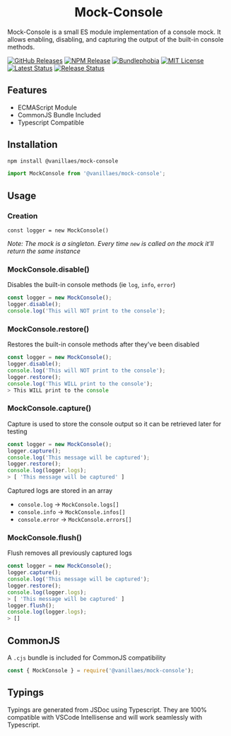 <h1 align="center">Mock-Console</h1>

Mock-Console is a small ES module implementation of a console mock. It allows enabling, disabling, and capturing the output of the built-in console methods.

[![GitHub Releases](https://badgen.net/github/tag/vanillaes/mock-console)](https://github.com/vanillaes/mock-console/releases)
[![NPM Release](https://badgen.net/npm/v/@vanillaes/mock-console)](https://www.npmjs.com/package/@vanillaes/mock-console)
[![Bundlephobia](https://badgen.net/bundlephobia/minzip/@vanillaes/mock-console)](https://bundlephobia.com/result?p=@vanillaes/mock-console)
[![MIT License](https://badgen.net/github/license/vanillaes/mock-console)](https://raw.githubusercontent.com/vanillaes/mock-console/master/LICENSE)
[![Latest Status](https://github.com/vanillaes/mock-console/workflows/Latest/badge.svg)](https://github.com/vanillaes/mock-console/actions)
[![Release Status](https://github.com/vanillaes/mock-console/workflows/Release/badge.svg)](https://github.com/vanillaes/mock-console/actions)

## Features

- ECMAScript Module
- CommonJS Bundle Included
- Typescript Compatible

## Installation

```sh
npm install @vanillaes/mock-console
```

```javascript
import MockConsole from '@vanillaes/mock-console';
```

## Usage

### Creation

```const logger = new MockConsole()```

*Note: The mock is a singleton. Every time `new` is called on the mock it'll return the same instance*

### MockConsole.disable()

Disables the built-in console methods (ie `log`, `info`, `error`)

```javascript
const logger = new MockConsole();
logger.disable();
console.log('This will NOT print to the console');
```

### MockConsole.restore()

Restores the built-in console methods after they've been disabled

```javascript
const logger = new MockConsole();
logger.disable();
console.log('This will NOT print to the console');
logger.restore();
console.log('This WILL print to the console');
> This WILL print to the console
```

### MockConsole.capture()

Capture is used to store the console output so it can be retrieved later for testing

```javascript
const logger = new MockConsole();
logger.capture();
console.log('This message will be captured');
logger.restore();
console.log(logger.logs);
> [ 'This message will be captured' ]
```

Captured logs are stored in an array
- `console.log` -> `MockConsole.logs[]`
- `console.info` -> `MockConsole.infos[]`
- `console.error` -> `MockConsole.errors[]`

### MockConsole.flush()

Flush removes all previously captured logs

```javascript
const logger = new MockConsole();
logger.capture();
console.log('This message will be captured');
logger.restore();
console.log(logger.logs);
> [ 'This message will be captured' ]
logger.flush();
console.log(logger.logs);
> []
```

## CommonJS

A `.cjs` bundle is included for CommonJS compatibility 

```javascript
const { MockConsole } = require('@vanillaes/mock-console');
```

## Typings

Typings are generated from JSDoc using Typescript. They are 100% compatible with VSCode Intellisense and will work seamlessly with Typescript.